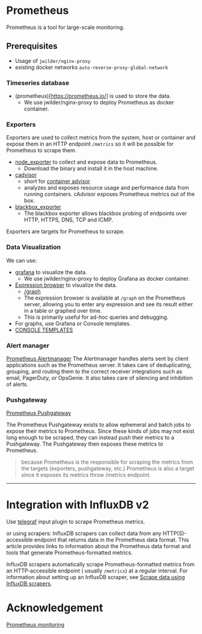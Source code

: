 # Prometheus

Prometheus is a tool for large-scale monitoring.

## Prerequisites

- Usage of `jwilder/nginx-proxy`
- existing docker networks `auto-reverse-proxy-global-network`

### Timeseries database

- (prometheus)[https://prometheus.io/] is used to store the data.
    - We use jwilder/nginx-proxy to deploy Prometheus as docker container.

### Exporters

Exporters are used to collect metrics from the system, host or container and expose them in an HTTP endpoint `/metrics`
so it will be possible for Prometheus to scrape them.

- [node_exporter](https://github.com/prometheus/node_exporter) to collect and expose data to Prometheus.
    - Download the binary and install it in the host machine.
- [cadvisor](https://prometheus.io/docs/guides/cadvisor/)
    - short for [container advisor](https://github.com/google/cadvisor)
    - analyzes and exposes resource usage and performance data from running containers. cAdvisor exposes Prometheus
      metrics out of the box.
- [blackbox_exporter](https://github.com/prometheus/blackbox_exporter)
    - The blackbox exporter allows blackbox probing of endpoints over HTTP, HTTPS, DNS, TCP and ICMP.

Exporters are targets for Prometheus to scrape.

### Data Visualization

We can use:

- [grafana](https://prometheus.io/docs/visualization/grafana/) to visualize the data.
    - We use jwilder/nginx-proxy to deploy Grafana as docker container.
- [Expression browser](https://prometheus.io/docs/introduction/exposition_formats/#expression-browser) to visualize the
  data.
    - [/graph](https://prometheus.io/docs/visualization/browser/)
    - The expression browser is available at `/graph` on the Prometheus server, allowing you to enter any expression and
      see its result either in a table or graphed over time.
    - This is primarily useful for ad-hoc queries and debugging.
- For graphs, use Grafana or Console templates.
- [CONSOLE TEMPLATES](https://prometheus.io/docs/visualization/consoles/)

### Alert manager

[Prometheus Alertmanager](https://github.com/prometheus/alertmanager)
The Alertmanager handles alerts sent by client applications such as the Prometheus server. It takes care of
deduplicating, grouping, and routing them to the correct receiver integrations such as email, PagerDuty, or OpsGenie. It
also takes care of silencing and inhibition of alerts.

### Pushgateway

[Prometheus Pushgateway](https://github.com/prometheus/pushgateway)

The Prometheus Pushgateway exists to allow ephemeral and batch jobs to expose their metrics to Prometheus. Since these
kinds of jobs may not exist long enough to be scraped, they can instead push their metrics to a Pushgateway. The
Pushgateway then exposes these metrics to Prometheus.

> because Prometheus is the responsible for scraping the metrics from the targets (exporters, pushgateway, etc.)
> Prometheus is also a target since it exposes its metrics throw /metrics endpoint.

---------------------------------------------------------------------------------------------------------------

# Integration with InfluxDB v2

Use [telegraf](https://docs.influxdata.com/influxdb/v2.1/write-data/developer-tools/scrape-prometheus-metrics/) input
plugin to scrape Prometheus metrics.

or using scrapers: InfluxDB scrapers can collect data from any HTTP(S)-accessible endpoint that returns data in the
Prometheus data format. This article provides links to information about the Prometheus data format and tools that
generate Prometheus-formatted metrics.

InfluxDB scrapers automatically scrape Prometheus-formatted metrics from an HTTP-accessible endpoint (
usually `/metrics`) at a regular interval. For information about setting up an InfluxDB scraper,
see [Scrape data using InfluxDB scrapers](https://docs.influxdata.com/influxdb/v2.1/write-data/no-code/scrape-data/).

# Acknowledgement

[Prometheus monitoring](https://blog.ouidou.fr/un-monitoring-complet-en-quelques-minutes-avec-prometheus-33e849e6392e)